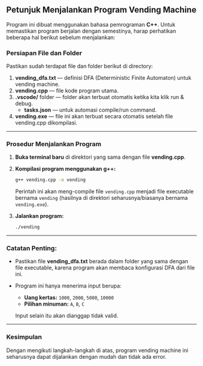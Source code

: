 ## Petunjuk Menjalankan Program Vending Machine

Program ini dibuat menggunakan bahasa pemrograman **C++**. Untuk memastikan program berjalan dengan semestinya, harap perhatikan beberapa hal berikut sebelum menjalankan:

### Persiapan File dan Folder
Pastikan sudah terdapat file dan folder berikut di directory:
1. **vending_dfa.txt** — definisi DFA (Deterministic Finite Automaton) untuk vending machine.
2. **vending.cpp** — file kode program utama.
3. **.vscode/** folder — folder akan terbuat otomatis ketika kita klik run & debug.
   - **tasks.json** — untuk automasi compile/run command.
4. **vending.exe** — file ini akan terbuat secara otomatis setelah file vending.cpp dikompilasi.

---

### Prosedur Menjalankan Program

1. **Buka terminal baru** di direktori yang sama dengan file **vending.cpp**.

2. **Kompilasi program menggunakan g++:**

   ```bash
   g++ vending.cpp -o vending
   ```

   Perintah ini akan meng-compile file `vending.cpp` menjadi file executable bernama `vending` (hasilnya di direktori seharusnya/biasanya bernama `vending.exe`).

3. **Jalankan program:**

   ```bash
   ./vending
   ```

---

### Catatan Penting:
- Pastikan file **vending_dfa.txt** berada dalam folder yang sama dengan file executable, karena program akan membaca konfigurasi DFA dari file ini.
- Program ini hanya menerima input berupa:
  - **Uang kertas:** `1000`, `2000`, `5000`, `10000`
  - **Pilihan minuman:** `A`, `B`, `C`

  Input selain itu akan dianggap tidak valid.

---

### Kesimpulan
Dengan mengikuti langkah-langkah di atas, program vending machine ini seharusnya dapat dijalankan dengan mudah dan tidak ada error.
